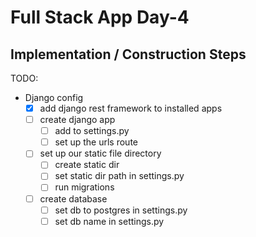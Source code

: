 
# Full Stack App Day-4

## Implementation / Construction Steps

TODO:

- Django config
    - [x] add django rest framework to installed apps
    - [ ] create django app
        - [ ] add to settings.py
        - [ ] set up the urls route
    -[ ] set up our static file directory
        - [ ] create static dir
        - [ ] set static dir path in settings.py
        - [ ] run migrations
    - [ ] create database
        - [ ] set db to postgres in settings.py
        - [ ] set db name in settings.py